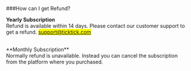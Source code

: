 ###How can I get Refund?

**Yearly Subscription**
<br />Refund is available within 14 days. Please contact our customer support to get a refund. <mark>support@ticktick.com</mark>

<br />
**Monthly Subscription**
<br /> Normally refund is unavailable. Instead you can cancel the subscription from the platform where you purchased. 

